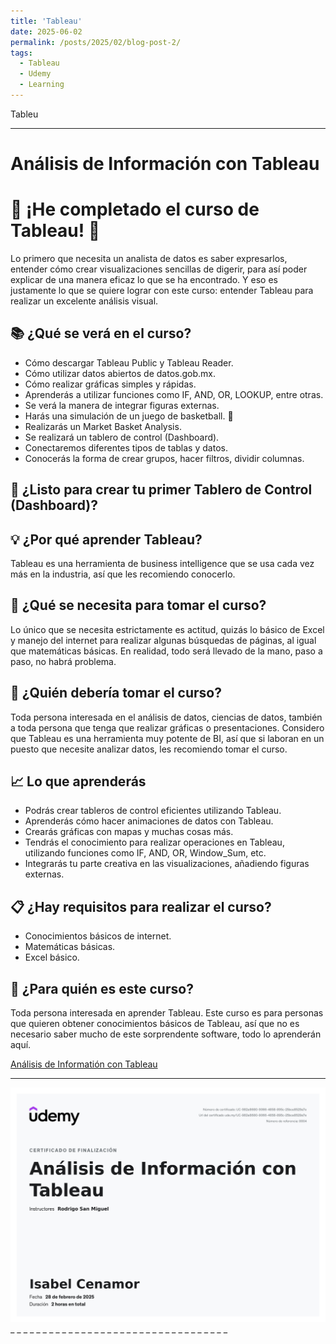 ```yaml
---
title: 'Tableau'
date: 2025-06-02
permalink: /posts/2025/02/blog-post-2/
tags:
  - Tableau
  - Udemy
  - Learning
---
```

Tableu

------


Análisis de Información con Tableau
======
# 🎉 ¡He completado el curso de Tableau! 🎉


Lo primero que necesita un analista de datos es saber expresarlos, entender cómo crear visualizaciones sencillas de digerir, para así poder explicar de una manera eficaz lo que se ha encontrado. Y eso es justamente lo que se quiere lograr con este curso: entender Tableau para realizar un excelente análisis visual.

## 📚 ¿Qué se verá en el curso?

- Cómo descargar Tableau Public y Tableau Reader.
- Cómo utilizar datos abiertos de datos.gob.mx.
- Cómo realizar gráficas simples y rápidas.
- Aprenderás a utilizar funciones como IF, AND, OR, LOOKUP, entre otras.
- Se verá la manera de integrar figuras externas.
- Harás una simulación de un juego de basketball. 🏀
- Realizarás un Market Basket Analysis.
- Se realizará un tablero de control (Dashboard).
- Conectaremos diferentes tipos de tablas y datos.
- Conocerás la forma de crear grupos, hacer filtros, dividir columnas.

## 🚀 ¿Listo para crear tu primer Tablero de Control (Dashboard)?

## 💡 ¿Por qué aprender Tableau?

Tableau es una herramienta de business intelligence que se usa cada vez más en la industria, así que les recomiendo conocerlo.

## 🔧 ¿Qué se necesita para tomar el curso?

Lo único que se necesita estrictamente es actitud, quizás lo básico de Excel y manejo del internet para realizar algunas búsquedas de páginas, al igual que matemáticas básicas. En realidad, todo será llevado de la mano, paso a paso, no habrá problema.

## 👥 ¿Quién debería tomar el curso?

Toda persona interesada en el análisis de datos, ciencias de datos, también a toda persona que tenga que realizar gráficas o presentaciones. Considero que Tableau es una herramienta muy potente de BI, así que si laboran en un puesto que necesite analizar datos, les recomiendo tomar el curso.

## 📈 Lo que aprenderás

- Podrás crear tableros de control eficientes utilizando Tableau.
- Aprenderás cómo hacer animaciones de datos con Tableau.
- Crearás gráficas con mapas y muchas cosas más.
- Tendrás el conocimiento para realizar operaciones en Tableau, utilizando funciones como IF, AND, OR, Window_Sum, etc.
- Integrarás tu parte creativa en las visualizaciones, añadiendo figuras externas.

## 📋 ¿Hay requisitos para realizar el curso?

- Conocimientos básicos de internet.
- Matemáticas básicas.
- Excel básico.

## 🎯 ¿Para quién es este curso?

Toda persona interesada en aprender Tableau. Este curso es para personas que quieren obtener conocimientos básicos de Tableau, así que no es necesario saber mucho de este sorprendente software, todo lo aprenderán aquí.


 [Análisis de Informatión con Tableau](https://www.udemy.com/share/101C8E3@G8z0kV9QWC0EGH5UcdpxBOGAmbt0TnZgi3WG9ttfOkgHxxZC56scGF_qxRz0n28w/)
 
 _ _ _ _ _ _ _ _ _ _ _ _ _ _ _ _ _ _ _ _ _ _ _ _ _ _ _ _ _ _ _ _ _ _ 
<a class="image-popup" href="/files/Udemy/Tableau.jpg">
<img src="/files/Udemy/Tableau.jpg" alt="Tableau">
<a>
 _ _ _ _ _ _ _ _ _ _ _ _ _ _ _ _ _ _ _ _ _ _ _ _ _ _ _ _ _ _ _ _ _ _ 
